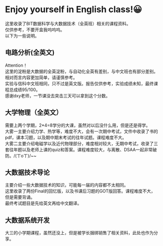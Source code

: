 # Enjoy yourself in English class!😀  

这里收录了BIT数据科学与大数据技术（全英班）相关的课程资料。  
仅供参考，不要开盒我呜呜呜。  
以下为一些说明。  

## 电路分析(全英文)
Attention！  
这里的淀粉是大数据的全英淀粉，与自动化全英有差别，与中文班也有部分差别。相对而言内容更加简单，请谨慎参考。  
实验与信科中文班相同，只不过是英文版。报告仅供参考，实验成绩未知，最终课程总成绩95/100。  
感谢dxy老师，一节课没去突击三天可以拿到这个分数。  

## 大学物理（全英文）
需要上两个学期，2*4=8学分的大课，虽然对以后没什么用，但是还是得学。  
大雾一主要介绍力学、热学等，难度不大，会有一次期中考试，文件中收录了书的pdf，课本习题，以及期中期末考试的往年试题。课程难度不大。  
大雾二主要介绍电磁学以及近代物理部分，难度相对较大，无期中考试，收录了三套往年题以及老师上课的quiz和答案。课程难度较大，与离散、DSAA一起非常破防。/(ㄒoㄒ)/~~    

## 大数据技术导论
主要介绍一些大数据技术的知识，可能每一届的内容都不太相同。  
这里收录了两份Final的回忆版，以及书课后习题的GOT版回答。课程难度不大，但是需要背诵。  
最终考试题目是先给英文再给中文翻译。  

## 大数据系统开发
大三的小学期课程，虽然还没上，但是被学长捆绑销售了相关资料，此处也作为分享。  
